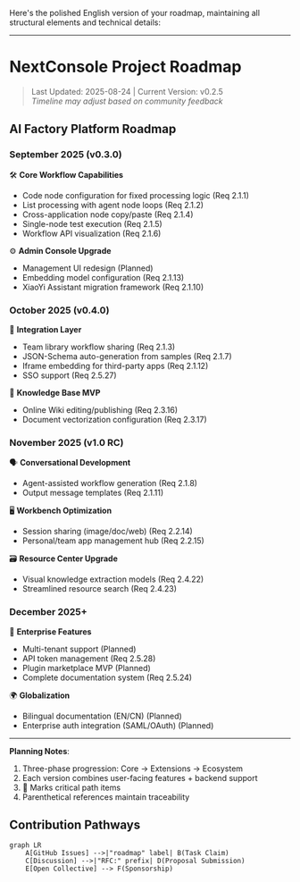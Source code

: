 Here's the polished English version of your roadmap, maintaining all structural elements and technical details:

---

# NextConsole Project Roadmap  

> Last Updated: 2025-08-24 | Current Version: v0.2.5  
> *Timeline may adjust based on community feedback*  

## AI Factory Platform Roadmap  

### September 2025 (v0.3.0)  
🛠 **Core Workflow Capabilities**  
- Code node configuration for fixed processing logic (Req 2.1.1)  
- List processing with agent node loops (Req 2.1.2)  
- Cross-application node copy/paste (Req 2.1.4)  
- Single-node test execution (Req 2.1.5)  
- Workflow API visualization (Req 2.1.6)  

⚙️ **Admin Console Upgrade**  
- Management UI redesign (Planned)  
- Embedding model configuration (Req 2.1.13)  
- XiaoYi Assistant migration framework (Req 2.1.10)  

### October 2025 (v0.4.0)  
🔗 **Integration Layer**  
- Team library workflow sharing (Req 2.1.3)  
- JSON-Schema auto-generation from samples (Req 2.1.7)  
- Iframe embedding for third-party apps (Req 2.1.12)  
- SSO support (Req 2.5.27)  

📖 **Knowledge Base MVP**  
- Online Wiki editing/publishing (Req 2.3.16)  
- Document vectorization configuration (Req 2.3.17)  

### November 2025 (v1.0 RC)  
🗣 **Conversational Development**  
- Agent-assisted workflow generation (Req 2.1.8)  
- Output message templates (Req 2.1.11)  

🖥 **Workbench Optimization**  
- Session sharing (image/doc/web) (Req 2.2.14)  
- Personal/team app management hub (Req 2.2.15)  

🗃 **Resource Center Upgrade**  
- Visual knowledge extraction models (Req 2.4.22)  
- Streamlined resource search (Req 2.4.23)  

### December 2025+  
🚀 **Enterprise Features**  
- Multi-tenant support (Planned)  
- API token management (Req 2.5.28)  
- Plugin marketplace MVP (Planned)  
- Complete documentation system (Req 2.5.24)  

🌍 **Globalization**  
- Bilingual documentation (EN/CN) (Planned)  
- Enterprise auth integration (SAML/OAuth) (Planned)  

---

**Planning Notes**:  
1. Three-phase progression: Core → Extensions → Ecosystem  
2. Each version combines user-facing features + backend support  
3. 🔴 Marks critical path items  
4. Parenthetical references maintain traceability  

## Contribution Pathways  
```mermaid  
graph LR  
    A[GitHub Issues] -->|"roadmap" label| B(Task Claim)  
    C[Discussion] -->|"RFC:" prefix| D(Proposal Submission)  
    E[Open Collective] --> F(Sponsorship)  
```  
